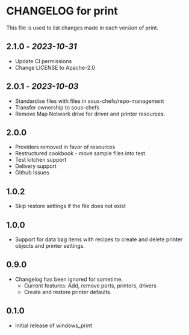 # CHANGELOG for print

This file is used to list changes made in each version of print.

## 2.1.0 - *2023-10-31*

* Update CI permissions
* Change LICENSE to Apache-2.0

## 2.0.1 - *2023-10-03*

* Standardise files with files in sous-chefs/repo-management
* Transfer ownership to sous-chefs
* Remove Map Network drive for driver and printer resources.

## 2.0.0

* Providers removed in favor of resources
* Restructured cookbook - move sample files into test.
* Test kitchen support
* Delivery support
* Github Issues

## 1.0.2

* Skip restore settings if the file does not exist

## 1.0.0

* Support for data bag items with recipes to create and delete printer objects and printer settings.

## 0.9.0

* Changelog has been ignored for sometime.
  * Current features: Add, remove ports, printers, drivers
  * Create and restore printer defaults.

## 0.1.0

* Initial release of windows_print
